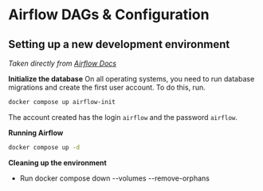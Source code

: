 # Airflow DAGs & Configuration

## Setting up a new development environment
*Taken directly from [Airflow Docs](https://airflow.apache.org/docs/apache-airflow/stable/howto/docker-compose/index.html)*

**Initialize the database**
On all operating systems, you need to run database migrations and create the first user account. To do this, run.
``` bash
docker compose up airflow-init
```

The account created has the login `airflow` and the password `airflow`.

**Running Airflow**
```bash
docker compose up -d
```

**Cleaning up the environment**
- Run docker compose down --volumes --remove-orphans

